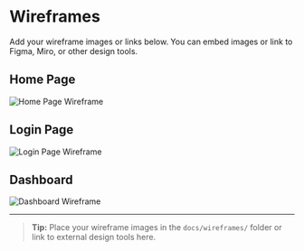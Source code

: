 # Wireframes

Add your wireframe images or links below. You can embed images or link to Figma, Miro, or other design tools.

## Home Page
![Home Page Wireframe](./wireframes/home.png)

## Login Page
![Login Page Wireframe](./wireframes/login.png)

## Dashboard
![Dashboard Wireframe](./wireframes/dashboard.png)

---

> **Tip:** Place your wireframe images in the `docs/wireframes/` folder or link to external design tools here. 